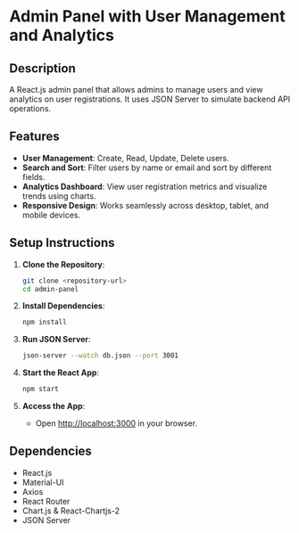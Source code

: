 # Admin Panel with User Management and Analytics

## Description

A React.js admin panel that allows admins to manage users and view analytics on user registrations. It uses JSON Server to simulate backend API operations.

## Features

- **User Management**: Create, Read, Update, Delete users.
- **Search and Sort**: Filter users by name or email and sort by different fields.
- **Analytics Dashboard**: View user registration metrics and visualize trends using charts.
- **Responsive Design**: Works seamlessly across desktop, tablet, and mobile devices.

## Setup Instructions

1. **Clone the Repository**:
    ```bash
    git clone <repository-url>
    cd admin-panel
    ```

2. **Install Dependencies**:
    ```bash
    npm install
    ```

3. **Run JSON Server**:
    ```bash
    json-server --watch db.json --port 3001
    ```

4. **Start the React App**:
    ```bash
    npm start
    ```

5. **Access the App**:
    - Open [http://localhost:3000](http://localhost:3000) in your browser.

## Dependencies

- React.js
- Material-UI
- Axios
- React Router
- Chart.js & React-Chartjs-2
- JSON Server



